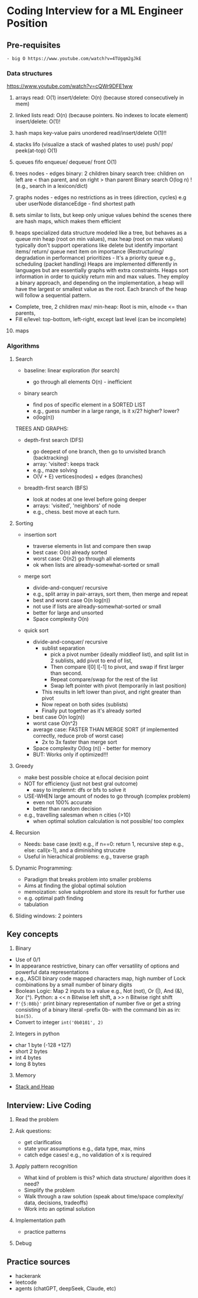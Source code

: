 # Coding Interview for a ML Engineer Position

## Pre-requisites
    - big O https://www.youtube.com/watch?v=4TUgqm2gJkE

### Data structures
https://www.youtube.com/watch?v=cQWr9DFE1ww
1. arrays
   read: O(1)
   insert/delete: O(n) (because stored consecutively in mem)

2. linked lists
   read: O(n) (because pointers. No indexes to locate element)
   insert/delete: O(1)!

3. hash maps
   key-value pairs
   unordered
   read/insert/delete O(1)!!

4. stacks
   lifo (visualize a stack of washed plates to use)
   push/ pop/ peek(at-top) O(1)

5. queues
   fifo
   enqueue/ dequeue/ front O(1)
   
6. trees
   nodes - edges
   binary: 2 children
   binary search tree: children on left are < than parent, and on right > than parent
    Binary search O(log n) ! (e.g., search in a lexicon/dict)

7. graphs
   nodes - edges
   no restrictions as in trees (direction, cycles)
   e.g uber userNode distanceEdge - find shortest path

8. sets
   similar to lists, but keep only unique values
   behind the scenes there are hash maps, which makes them efficient

9.  heaps
   specialized data structure modeled like a tree, but behaves as a queue
   min heap (root on min values), max heap (root on max values)
   typically don't support operations like delete but identify important items/ return/ queue next item on importance (Restructuring/ degradation in performance)
   prioritizes - It's a priority queue
   e.g., scheduling (packet handling)
   Heaps are implemented differently in languages but are essentially graphs with extra constraints. 
   Heaps sort information in order to quickly return min and max values. 
   They employ a binary approach, and depending on the implementation, a heap will have the largest or smallest value as the root. 
   Each branch of the heap will follow a sequential pattern. 
   - Complete, tree, 2 children max/ min-heap: Root is min, e/node <= than parents,
   - Fill e/level: top-bottom, left-right, except last level (can be incomplete) 

10. maps


### Algorithms

1. Search
   - baseline: linear exploration (for search)
     - go through all elements O(n) - inefficient
  
   - binary search
     - find pos of specific element in a SORTED LIST
     - e.g., guess number in a large range, is it x/2? higher? lower?
     - o(log(n))
  
   TREES AND GRAPHS:
   - depth-first search (DFS)
     - go deepest of one branch, then go to unvisited branch (backtracking)
     - array: 'visited': keeps track
     - e.g., maze solving
     - O(V + E)  vertices(nodes) + edges (branches)
  
   - breadth-first search (BFS)
     - look at nodes at one level before going deeper
     - arrays: 'visited', 'neighbors' of node
     - e.g., chess. best move at each turn. 

2. Sorting
   - insertion sort
     - traverse elements in list and compare then swap
     - best case: O(n) already sorted
     - worst case: O(n2) go through all elements
     - ok when lists are already-somewhat-sorted or small
  
   - merge sort
     - divide-and-conquer/ recursive
     - e.g., split array in pair-arrays, sort them, then merge and repeat
     - best and worst case O(n log(n))
     - not use if lists are already-somewhat-sorted or small
     - better for large and unsorted
     - Space complexity  O(n)
  
   - quick sort
     - divide-and-conquer/ recursive
       - sublist separation
         - pick a pivot number (ideally middleof list), and split list in 2 sublists, add pivot to end of list, 
         - Then compare l[0] l[-1] to pivot, and swap if first larger than second. 
         - Repeat compare/swap for the rest of the list
         - Swap left pointer with pivot (temporarily in last position)
       - This results in left lower than pivot, and right greater than pivot
       - Now repeat on both sides (sublists)
       - Finally put together as it's already sorted
     - best case O(n log(n))
     - worst case O(n^2)
     - average case: FASTER THAN MERGE SORT (if implemented correctly, reduce prob of worst case)
       - 2x to 3x faster than merge sort
     - Space complexity  O(log (n)) - better for memory
     - BUT: Works only if optimized!!!
  
3. Greedy
    - make best possible choice at e/local decision point
    - NOT for efficiency (just not best gral outcome)
      - easy to implemnt: dfs or bfs to solve it
    - USE-WHEN large amount of nodes to go through (complex problem)
      - even not 100% accurate
      - better than random decision
    - e.g., travelling salesman when n cities (>10)
      - when optimal solution calculation is not possible/ too complex
  
4. Recursion
    - Needs: base case (exit) e.g., if n==0: return 1, recursive step e.g., else: call(x-1), and a diminishing strucutre
    - Useful in hierachical problems: e.g., traverse graph
  
5. Dynamic Programming: 
    - Paradigm that breaks problem into smaller problems
    - Aims at finding the global optimal solution
    - memoization: solve subproblem and store its result for further use
    - e.g. optimal path finding
    - tabulation
  
6. Sliding windows: 2 pointers

## Key concepts
1. Binary
  - Use of 0/1
  - In appearance restrictive, binary can offer versatility of options and powerful data representations
  - e.g., ASCII binary code mapped characters map, high number of Lock combinations by a small number of binary digits
  - Boolean Logic: Map 2 inputs to a value e.g., Not (not), Or (|), And (&), Xor (^). 
   Python: a << n	Bitwise left shift, a >> n	Bitwise right shift
  - `f'{5:08b}'`  print binary representation of number five
   or get a string consisting of a binary literal -prefix 0b- with the command bin as in: `bin(5)`.
  - Convert to integer `int('0b0101', 2)`

2. Integers in python
  - char   1 byte (-128 +127)
  - short  2 bytes
  - int    4 bytes
  - long   8 bytes
  
3. Memory
  - [Stack and Heap](https://courses.grainger.illinois.edu/cs225/fa2022/resources/stack-heap/)


## Interview: Live Coding
1. Read the problem
2. Ask questions:
    - get clarificatios
    - state your assumptions e.g., data type, max, mins
    - catch edge cases!  e.g., no validation of x is required
  
3. Apply pattern recognition
    - What kind of problem is this? which data structure/ algorithm does it need?
    - Simplify the problem
    - Walk through a raw solution (speak about time/space complexity/ data, decisions, tradeoffs)
    - Work into an optimal solution
  
4. Implementation path
    - practice patterns
  
5. Debug


## Practice sources
- hackerank
- leetcode
- agents (chatGPT, deepSeek, Claude, etc)

